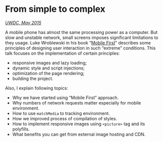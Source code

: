 # From simple to complex

*[UWDC, May 2015](http://2015.uwdc.ru/lectures/koding/ot_prostogo_k_slojnomu.html)*

A mobile phone has almost the same processing power as a computer.
But slow and unstable network, small screens imposes significant limitations to they usage.
Luke Wroblewski in his book “[Mobile First](http://www.abookapart.com/products/mobile-first)”
describes some principles of designing user interaction in such “extreme” conditions.
This talk focuses on the implementation of certain principles:

* responsive images and lazy loading;
* dynamic style and script injections;
* optimization of the page rendering;
* building the project.

Also, I explain following topics:

* Why we have started using “Mobile First” approach.
* Why numbers of network requests matter especially for mobile environment.
* How to use `matchMedia` to tracking environment.
* How we improved process of compilation of styles.
* How to implement responsive images using `<picture>` tag and its polyfills.
* What benefits you can get from external image hosting and CDN.
